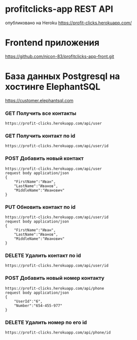 # profitclicks-app REST API
опубликовано на Heroku
https://profit-clicks.herokuapp.com/

# Frontend приложения
https://github.com/nicon-83/profitclicks-app-front.git

# База данных Postgresql на хостинге ElephantSQL
https://customer.elephantsql.com

### GET Получить все контакты 
```
https://profit-clicks.herokuapp.com/api/user
```

### GET Получить контакт по id 
```
https://profit-clicks.herokuapp.com/api/user/id
```

### POST Добавить новый контакт 
```
https://profit-clicks.herokuapp.com/api/user
request body application/json
{
	"FirstName":"Иван",
	"LastName":"Иванов",
	"MiddleName":"Иванович"
}
```

### PUT Обновить контакт по id
```
https://profit-clicks.herokuapp.com/api/user/id
request body application/json
{
	"FirstName":"Иван",
	"LastName":"Иванов",
	"MiddleName":"Иванович"
}
```

### DELETE Удалить контакт по id 
```
https://profit-clicks.herokuapp.com/api/user/id
```

### POST Добавить новый номер контакту
```
https://profit-clicks.herokuapp.com/api/phone
request body application/json
{
	"UserId":"6",
	"Number":"654-455-977"
}
```

### DELETE Удалить номер по его id
```
https://profit-clicks.herokuapp.com/api/phone/id
```


